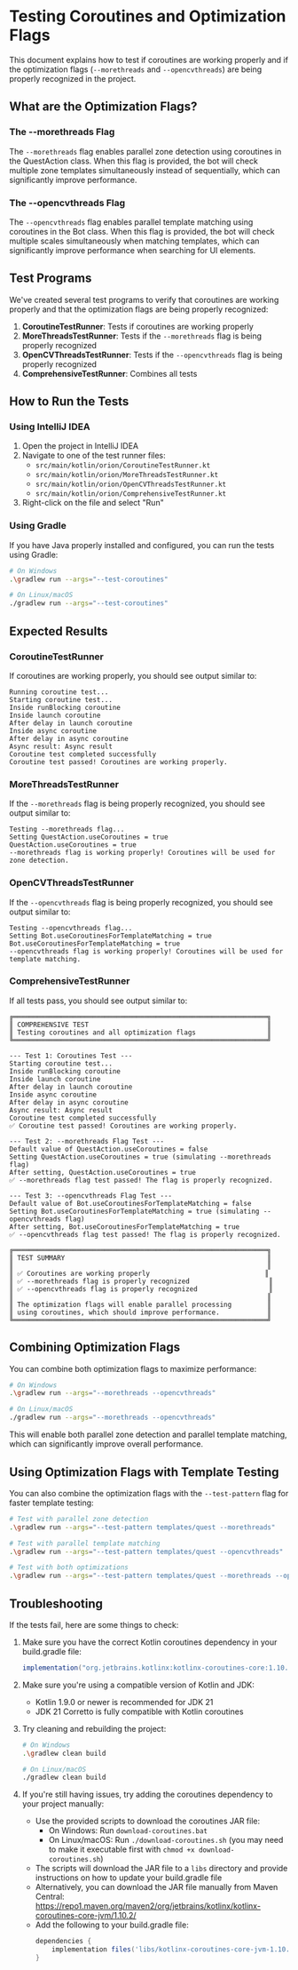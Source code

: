 # Testing Coroutines and Optimization Flags

This document explains how to test if coroutines are working properly and if the optimization flags (`--morethreads` and `--opencvthreads`) are being properly recognized in the project.

## What are the Optimization Flags?

### The --morethreads Flag

The `--morethreads` flag enables parallel zone detection using coroutines in the QuestAction class. When this flag is provided, the bot will check multiple zone templates simultaneously instead of sequentially, which can significantly improve performance.

### The --opencvthreads Flag

The `--opencvthreads` flag enables parallel template matching using coroutines in the Bot class. When this flag is provided, the bot will check multiple scales simultaneously when matching templates, which can significantly improve performance when searching for UI elements.

## Test Programs

We've created several test programs to verify that coroutines are working properly and that the optimization flags are being properly recognized:

1. **CoroutineTestRunner**: Tests if coroutines are working properly
2. **MoreThreadsTestRunner**: Tests if the `--morethreads` flag is being properly recognized
3. **OpenCVThreadsTestRunner**: Tests if the `--opencvthreads` flag is being properly recognized
4. **ComprehensiveTestRunner**: Combines all tests

## How to Run the Tests

### Using IntelliJ IDEA

1. Open the project in IntelliJ IDEA
2. Navigate to one of the test runner files:
   - `src/main/kotlin/orion/CoroutineTestRunner.kt`
   - `src/main/kotlin/orion/MoreThreadsTestRunner.kt`
   - `src/main/kotlin/orion/OpenCVThreadsTestRunner.kt`
   - `src/main/kotlin/orion/ComprehensiveTestRunner.kt`
3. Right-click on the file and select "Run"

### Using Gradle

If you have Java properly installed and configured, you can run the tests using Gradle:

```bash
# On Windows
.\gradlew run --args="--test-coroutines"

# On Linux/macOS
./gradlew run --args="--test-coroutines"
```

## Expected Results

### CoroutineTestRunner

If coroutines are working properly, you should see output similar to:

```
Running coroutine test...
Starting coroutine test...
Inside runBlocking coroutine
Inside launch coroutine
After delay in launch coroutine
Inside async coroutine
After delay in async coroutine
Async result: Async result
Coroutine test completed successfully
Coroutine test passed! Coroutines are working properly.
```

### MoreThreadsTestRunner

If the `--morethreads` flag is being properly recognized, you should see output similar to:

```
Testing --morethreads flag...
Setting QuestAction.useCoroutines = true
QuestAction.useCoroutines = true
--morethreads flag is working properly! Coroutines will be used for zone detection.
```

### OpenCVThreadsTestRunner

If the `--opencvthreads` flag is being properly recognized, you should see output similar to:

```
Testing --opencvthreads flag...
Setting Bot.useCoroutinesForTemplateMatching = true
Bot.useCoroutinesForTemplateMatching = true
--opencvthreads flag is working properly! Coroutines will be used for template matching.
```

### ComprehensiveTestRunner

If all tests pass, you should see output similar to:

```
╔════════════════════════════════════════════════════════════════╗
║ COMPREHENSIVE TEST                                             ║
║ Testing coroutines and all optimization flags                  ║
╚════════════════════════════════════════════════════════════════╝

--- Test 1: Coroutines Test ---
Starting coroutine test...
Inside runBlocking coroutine
Inside launch coroutine
After delay in launch coroutine
Inside async coroutine
After delay in async coroutine
Async result: Async result
Coroutine test completed successfully
✅ Coroutine test passed! Coroutines are working properly.

--- Test 2: --morethreads Flag Test ---
Default value of QuestAction.useCoroutines = false
Setting QuestAction.useCoroutines = true (simulating --morethreads flag)
After setting, QuestAction.useCoroutines = true
✅ --morethreads flag test passed! The flag is properly recognized.

--- Test 3: --opencvthreads Flag Test ---
Default value of Bot.useCoroutinesForTemplateMatching = false
Setting Bot.useCoroutinesForTemplateMatching = true (simulating --opencvthreads flag)
After setting, Bot.useCoroutinesForTemplateMatching = true
✅ --opencvthreads flag test passed! The flag is properly recognized.

╔════════════════════════════════════════════════════════════════╗
║ TEST SUMMARY                                                   ║
║                                                                ║
║ ✅ Coroutines are working properly                             ║
║ ✅ --morethreads flag is properly recognized                    ║
║ ✅ --opencvthreads flag is properly recognized                  ║
║                                                                ║
║ The optimization flags will enable parallel processing         ║
║ using coroutines, which should improve performance.            ║
╚════════════════════════════════════════════════════════════════╝
```

## Combining Optimization Flags

You can combine both optimization flags to maximize performance:

```bash
# On Windows
.\gradlew run --args="--morethreads --opencvthreads"

# On Linux/macOS
./gradlew run --args="--morethreads --opencvthreads"
```

This will enable both parallel zone detection and parallel template matching, which can significantly improve overall performance.

## Using Optimization Flags with Template Testing

You can also combine the optimization flags with the `--test-pattern` flag for faster template testing:

```bash
# Test with parallel zone detection
.\gradlew run --args="--test-pattern templates/quest --morethreads"

# Test with parallel template matching
.\gradlew run --args="--test-pattern templates/quest --opencvthreads"

# Test with both optimizations
.\gradlew run --args="--test-pattern templates/quest --morethreads --opencvthreads"
```

## Troubleshooting

If the tests fail, here are some things to check:

1. Make sure you have the correct Kotlin coroutines dependency in your build.gradle file:
   ```gradle
   implementation("org.jetbrains.kotlinx:kotlinx-coroutines-core:1.10.2")
   ```

2. Make sure you're using a compatible version of Kotlin and JDK:
   - Kotlin 1.9.0 or newer is recommended for JDK 21
   - JDK 21 Corretto is fully compatible with Kotlin coroutines

3. Try cleaning and rebuilding the project:
   ```bash
   # On Windows
   .\gradlew clean build

   # On Linux/macOS
   ./gradlew clean build
   ```

4. If you're still having issues, try adding the coroutines dependency to your project manually:
   - Use the provided scripts to download the coroutines JAR file:
     - On Windows: Run `download-coroutines.bat`
     - On Linux/macOS: Run `./download-coroutines.sh` (you may need to make it executable first with `chmod +x download-coroutines.sh`)
   - The scripts will download the JAR file to a `libs` directory and provide instructions on how to update your build.gradle file
   - Alternatively, you can download the JAR file manually from Maven Central: https://repo1.maven.org/maven2/org/jetbrains/kotlinx/kotlinx-coroutines-core-jvm/1.10.2/
   - Add the following to your build.gradle file:
     ```gradle
     dependencies {
         implementation files('libs/kotlinx-coroutines-core-jvm-1.10.2.jar')
     }
     ```